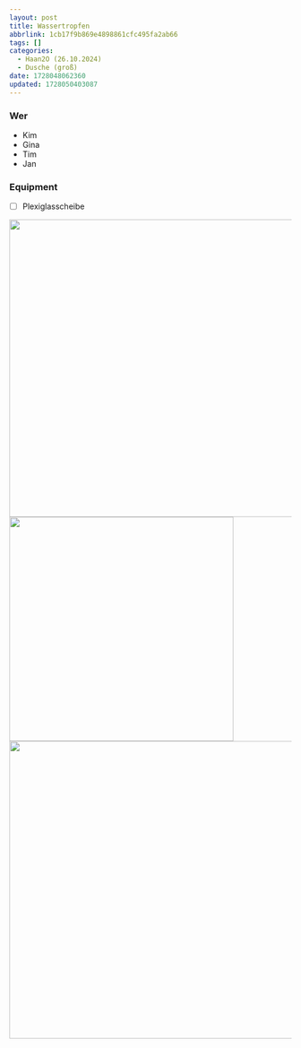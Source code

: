 ```yaml
---
layout: post
title: Wassertropfen
abbrlink: 1cb17f9b869e4898861cfc495fa2ab66
tags: []
categories:
  - Haan2O (26.10.2024)
  - Dusche (groß)
date: 1728048062360
updated: 1728050403087
---
```


### Wer

- Kim
- Gina
- Tim
- Jan

### Equipment

- [ ] Plexiglasscheibe

<img src=":/299aa26689644865bed09a0a39b16f95" width="531"/>
<img src=":/45a0df820eb54dc19203bb0d53e1f944" width="400"/>
<img src=":/64745eff867c4d74aa0ab310a500642c" width="531"/>
